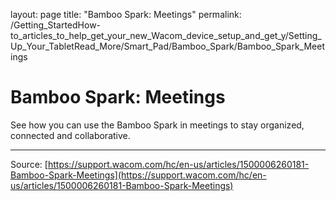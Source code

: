 layout: page
title: "Bamboo Spark: Meetings"
permalink: /Getting_StartedHow-to_articles_to_help_get_your_new_Wacom_device_setup_and_get_y/Setting_Up_Your_TabletRead_More/Smart_Pad/Bamboo_Spark/Bamboo_Spark_Meetings

# Bamboo Spark: Meetings

See how you can use the Bamboo Spark in meetings to stay organized, connected and collaborative.

---
Source: [https://support.wacom.com/hc/en-us/articles/1500006260181-Bamboo-Spark-Meetings](https://support.wacom.com/hc/en-us/articles/1500006260181-Bamboo-Spark-Meetings)
